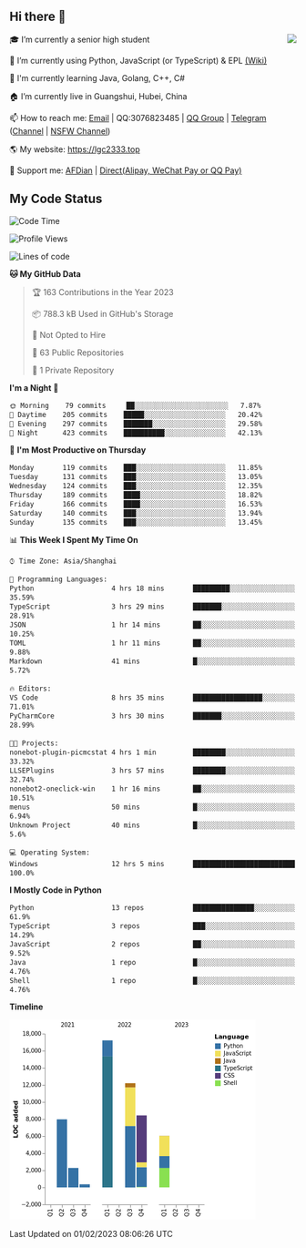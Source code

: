 ## Hi there 👋

<div width="50%">
<img align="right" src="https://readme.lgc2333.top/api?username=lgc2333&show_icons=true" />
</div>

🎓 I’m currently a senior high student

📝 I’m currently using Python, JavaScript (or TypeScript) & EPL [(Wiki)](https://en.wikipedia.org/wiki/Easy_Programming_Language)

📒 I'm currently learning Java, Golang, C++, C#

🏠 I’m currently live in Guangshui, Hubei, China

📫 How to reach me: [Email](mailto:lgc2333@126.com) | QQ:3076823485 | [QQ Group](https://jq.qq.com/?_wv=1027&k=ktwOHdU2) | [Telegram](https://t.me/@lgc2333) ([Channel](https://t.me/stu2333_pd) | [NSFW Channel](https://t.me/stu_collection))

🌎 My website: <https://lgc2333.top>

🤝 Support me: [AFDian](https://afdian.net/@lgc2333) | [Direct(Alipay, WeChat Pay or QQ Pay)](https://s2.loli.net/2022/02/03/MLqe53BjWOAhpcF.png)

## My Code Status

<!--START_SECTION:waka-->
![Code Time](http://img.shields.io/badge/Code%20Time-1%2C031%20hrs%201%20min-blue)

![Profile Views](http://img.shields.io/badge/Profile%20Views-14-blue)

![Lines of code](https://img.shields.io/badge/From%20Hello%20World%20I%27ve%20Written-55%20Thousand%20lines%20of%20code-blue)

**🐱 My GitHub Data** 

> 🏆 163 Contributions in the Year 2023
 > 
> 📦 788.3 kB Used in GitHub's Storage 
 > 
> 🚫 Not Opted to Hire
 > 
> 📜 63 Public Repositories 
 > 
> 🔑 1 Private Repository 
 > 
**I'm a Night 🦉** 

```text
🌞 Morning    79 commits     ██░░░░░░░░░░░░░░░░░░░░░░░   7.87% 
🌆 Daytime    205 commits    █████░░░░░░░░░░░░░░░░░░░░   20.42% 
🌃 Evening    297 commits    ███████░░░░░░░░░░░░░░░░░░   29.58% 
🌙 Night      423 commits    ██████████░░░░░░░░░░░░░░░   42.13%

```
📅 **I'm Most Productive on Thursday** 

```text
Monday       119 commits    ███░░░░░░░░░░░░░░░░░░░░░░   11.85% 
Tuesday      131 commits    ███░░░░░░░░░░░░░░░░░░░░░░   13.05% 
Wednesday    124 commits    ███░░░░░░░░░░░░░░░░░░░░░░   12.35% 
Thursday     189 commits    ████░░░░░░░░░░░░░░░░░░░░░   18.82% 
Friday       166 commits    ████░░░░░░░░░░░░░░░░░░░░░   16.53% 
Saturday     140 commits    ███░░░░░░░░░░░░░░░░░░░░░░   13.94% 
Sunday       135 commits    ███░░░░░░░░░░░░░░░░░░░░░░   13.45%

```


📊 **This Week I Spent My Time On** 

```text
⌚︎ Time Zone: Asia/Shanghai

💬 Programming Languages: 
Python                   4 hrs 18 mins       █████████░░░░░░░░░░░░░░░░   35.59% 
TypeScript               3 hrs 29 mins       ███████░░░░░░░░░░░░░░░░░░   28.91% 
JSON                     1 hr 14 mins        ██░░░░░░░░░░░░░░░░░░░░░░░   10.25% 
TOML                     1 hr 11 mins        ██░░░░░░░░░░░░░░░░░░░░░░░   9.88% 
Markdown                 41 mins             █░░░░░░░░░░░░░░░░░░░░░░░░   5.72%

🔥 Editors: 
VS Code                  8 hrs 35 mins       █████████████████░░░░░░░░   71.01% 
PyCharmCore              3 hrs 30 mins       ███████░░░░░░░░░░░░░░░░░░   28.99%

🐱‍💻 Projects: 
nonebot-plugin-picmcstat 4 hrs 1 min         ████████░░░░░░░░░░░░░░░░░   33.32% 
LLSEPlugins              3 hrs 57 mins       ████████░░░░░░░░░░░░░░░░░   32.74% 
nonebot2-oneclick-win    1 hr 16 mins        ██░░░░░░░░░░░░░░░░░░░░░░░   10.51% 
menus                    50 mins             █░░░░░░░░░░░░░░░░░░░░░░░░   6.94% 
Unknown Project          40 mins             █░░░░░░░░░░░░░░░░░░░░░░░░   5.6%

💻 Operating System: 
Windows                  12 hrs 5 mins       █████████████████████████   100.0%

```

**I Mostly Code in Python** 

```text
Python                   13 repos            ███████████████░░░░░░░░░░   61.9% 
TypeScript               3 repos             ███░░░░░░░░░░░░░░░░░░░░░░   14.29% 
JavaScript               2 repos             ██░░░░░░░░░░░░░░░░░░░░░░░   9.52% 
Java                     1 repo              █░░░░░░░░░░░░░░░░░░░░░░░░   4.76% 
Shell                    1 repo              █░░░░░░░░░░░░░░░░░░░░░░░░   4.76%

```


**Timeline**

![Chart not found](https://raw.githubusercontent.com/lgc2333/lgc2333/main/charts/bar_graph.png) 


 Last Updated on 01/02/2023 08:06:26 UTC
<!--END_SECTION:waka-->
